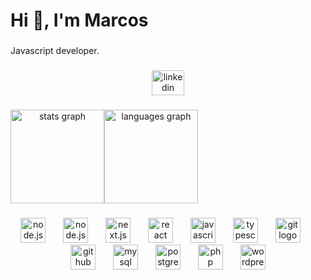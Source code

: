 <h1 align="left">Hi 👋, I'm Marcos</h1>

###

<p align="left">Javascript developer.</p>

###

<div align="center">
  <a href="https://www.linkedin.com/in/mooremarcos/" target="_blank">
    <img src="https://cdn.jsdelivr.net/gh/devicons/devicon@latest/icons/linkedin/linkedin-original.svg" width="52" height="40" alt="linkedin logo" />
  </a>
</div>

###

<div align="center" style="display:flex;flex-direction:row;flex-wrap:wrap;">
  <img src="https://faw-github-readme-stats.vercel.app/api?username=fawredd&hide_title=false&hide_rank=false&show_icons=true&include_all_commits=true&count_private=true&disable_animations=false&theme=transparent&locale=es&hide_border=false&order=1" height="150" alt="stats graph"  />
  <img src="https://faw-github-readme-stats.vercel.app/api/top-langs?username=fawredd&locale=es&hide_title=false&layout=compact&card_width=320&langs_count=5&theme=transparent&hide_border=false&order=2" height="150" alt="languages graph"  />
</div>


###

<div align="center">
  <img src="https://cdn.jsdelivr.net/gh/devicons/devicon@latest/icons/nodejs/nodejs-original.svg" height="40" alt="node.js logo"  />
  <img width="20" />
  <img src='https://cdn.jsdelivr.net/gh/devicons/devicon@latest/icons/express/express-original.svg' height="40" alt="node.js logo"  />
  <img width="20" />
  <img src="https://cdn.jsdelivr.net/gh/devicons/devicon@latest/icons/nextjs/nextjs-original.svg" height="40" alt="next.js logo"  />
  <img width="20" />
  <img src="https://cdn.jsdelivr.net/gh/devicons/devicon/icons/react/react-original.svg" height="40" alt="react logo"  />
  <img width="20" />
  <img src="https://cdn.jsdelivr.net/gh/devicons/devicon/icons/javascript/javascript-original.svg" height="40" alt="javascript logo"  />
  <img width="20" />
  <img src="https://cdn.jsdelivr.net/gh/devicons/devicon/icons/typescript/typescript-original.svg" height="40" alt="typescript logo"  />
  <img width="20" />
  <img src="https://cdn.jsdelivr.net/gh/devicons/devicon/icons/git/git-original.svg" height="40" alt="git logo"  />
  <img width="20" />
  <img src="https://cdn.jsdelivr.net/gh/devicons/devicon/icons/github/github-original.svg" height="40" alt="github logo"  />
  <img width="20" />
  <img src="https://cdn.jsdelivr.net/gh/devicons/devicon/icons/mysql/mysql-original.svg" height="40" alt="mysql logo"  />
  <img width="20" />
  <img src="https://cdn.jsdelivr.net/gh/devicons/devicon/icons/postgresql/postgresql-original.svg" height="40" alt="postgresql logo"  />
  <img width="20" />
  <img src="https://cdn.jsdelivr.net/gh/devicons/devicon@latest/icons/php/php-original.svg" height="40" alt="php logo" />
  <img width="20" />
  <img src="https://cdn.jsdelivr.net/gh/devicons/devicon@latest/icons/wordpress/wordpress-original.svg" height="40" alt="wordpress logo"/>
          
          
</div>

###
